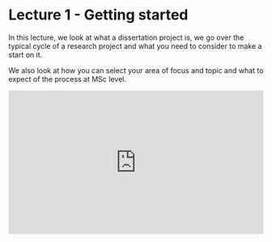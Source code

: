 # Lecture 1 - Getting started

In this lecture, we look at what a dissertation project is, we go over the typical cycle of a research project and what you need to consider to make a start on it.

We also look at how you can select your area of focus and topic and what to expect of the process at MSc level.

<p>
<div style="position: relative; padding-bottom: 56.25%; height: 0; overflow: hidden;"><iframe src="https://ccucsac-my.sharepoint.com/personal/e1004611_uos_ac_uk/_layouts/15/embed.aspx?UniqueId=db549eba-5781-4d8c-a8e8-093839ac2a08&amp;embed=%7B%22ust%22%3Atrue%2C%22hv%22%3A%22CopyEmbedCode%22%7D&amp;referrer=StreamWebApp&amp;referrerScenario=EmbedDialog.Create" width="1280" height="720" frameborder="0" scrolling="no" allowfullscreen="allowfullscreen" title="Dissertation Weekly Tutorials-20230224_133533-Meeting Recording.mp4" style="border: none; position: absolute; top: 0; left: 0; right: 0; bottom: 0; height: 100%; max-width: 100%;"></iframe></div>
</p>
